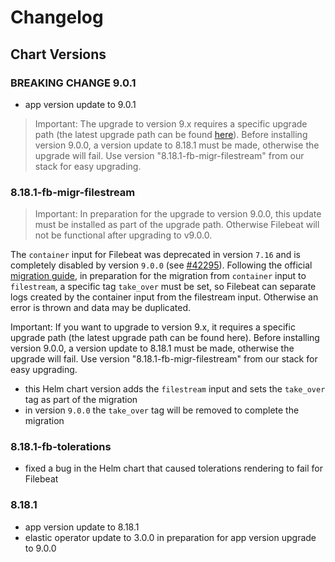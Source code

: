 # Changelog

## Chart Versions

### BREAKING CHANGE 9.0.1

- app version update to 9.0.1

> Important: The upgrade to version 9.x requires a specific upgrade path (the latest upgrade path can be found [here](https://www.elastic.co/docs/deploy-manage/upgrade/prepare-to-upgrade#prepare-upgrade-from-8.x)). Before installing version 9.0.0, a version update to 8.18.1 must be made, otherwise the upgrade will fail. Use version "8.18.1-fb-migr-filestream" from our stack for easy upgrading.

### 8.18.1-fb-migr-filestream

> Important: In preparation for the upgrade to version 9.0.0, this update must be installed as part of the upgrade path. Otherwise Filebeat will not be functional after upgrading to v9.0.0.

The `container` input for Filebeat was deprecated in version `7.16` and is completely disabled by version `9.0.0` (see [#42295](https://github.com/elastic/beats/pull/42295)).
Following the official [migration guide](https://www.elastic.co/docs/reference/beats/filebeat/migrate-to-filestream), in preparation for the migration from `container` input to `filestream`, a specific tag `take_over` must be set, so Filebeat can separate logs created by the container input from the filestream input. Otherwise an error is thrown and data may be duplicated.

Important: If you want to upgrade to version 9.x, it requires a specific upgrade path (the latest upgrade path can be found here). Before installing version 9.0.0, a version update to 8.18.1 must be made, otherwise the upgrade will fail. Use version "8.18.1-fb-migr-filestream" from our stack for easy upgrading.

- this Helm chart version adds the `filestream` input and sets the `take_over` tag as part of the migration
- in version `9.0.0` the `take_over` tag will be removed to complete the migration

### 8.18.1-fb-tolerations

- fixed a bug in the Helm chart that caused tolerations rendering to fail for Filebeat

### 8.18.1

- app version update to 8.18.1
- elastic operator update to 3.0.0 in preparation for app version upgrade to 9.0.0
